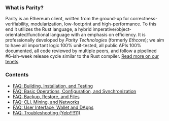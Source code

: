 ### What is Parity?

Parity is an Ethereum client, written from the ground-up for correctness-verifiability, modularization, low-footprint and high-performance. To this end it utilizes the Rust language, a hybrid imperative/object-orientated/functional language with an emphasis on efficiency. It is professionally developed by _Parity Technologies_ (formerly _Ethcore_); we aim to have all important logic 100% unit-tested, all public APIs 100% documented, all code reviewed by multiple peers, and follow a pipelined #6-ish-week release cycle similar to the Rust compiler. [Read more on our tenets](wiki.md#our-tenets).

### Contents

- [FAQ: Building, Installation, and Testing](/FAQ-Building,-Installation,-and-Testing.md)
- [FAQ: Basic Operations, Configuration, and Synchronization](/FAQ-Basic-Operations,-Configuration,-and-Synchronization.md)
- [FAQ: Backup, Restore, and Files](/FAQ-Backup,-Restore,-and-Files.md)
- [FAQ: CLI, Mining, and Networks](/FAQ-CLI,-Mining,-and-Networks.md)
- [FAQ: User Interface, Wallet and DApps](/FAQ-User-Interface,-Wallet-and-DApps.md)
- [FAQ: Troubleshooting (Yelp!!!!11)](/FAQ-Troubleshooting-(Yelp!!!!11).md)
